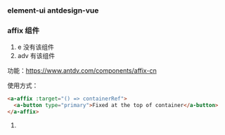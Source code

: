 ### element-ui  antdesign-vue

### affix 组件

1. e 没有该组件
2. adv 有该组件

功能：https://www.antdv.com/components/affix-cn

使用方式：

```html
<a-affix :target="() => containerRef">
  <a-button type="primary">Fixed at the top of container</a-button>
</a-affix>
```

1. 

### 